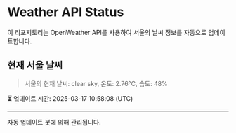 
# Weather API Status

이 리포지토리는 OpenWeather API를 사용하여 서울의 날씨 정보를 자동으로 업데이트합니다.

## 현재 서울 날씨
> 서울의 현재 날씨: clear sky, 온도: 2.76°C, 습도: 48%

⏳ 업데이트 시간: 2025-03-17 10:58:08 (UTC)

---
자동 업데이트 봇에 의해 관리됩니다.

